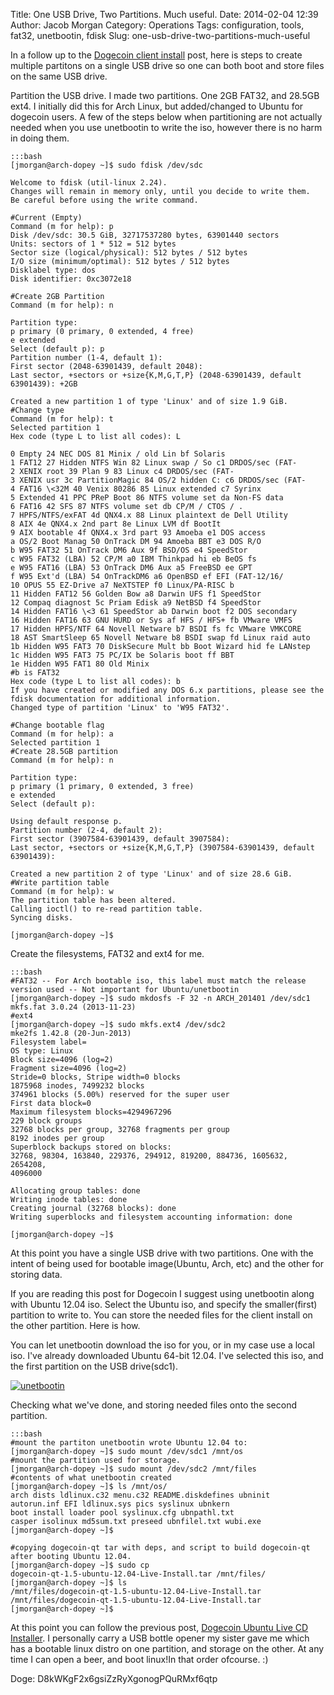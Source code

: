 Title: One USB Drive, Two Partitions. Much useful.
Date: 2014-02-04 12:39
Author: Jacob Morgan
Category: Operations
Tags: configuration, tools, fat32, unetbootin, fdisk
Slug: one-usb-drive-two-partitions-much-useful

In a follow up to the [Dogecoin client install][] post, here is steps to
create multiple partitons on a single USB drive so one can both boot and
store files on the same USB drive.

Partition the USB drive. I made two partitions. One 2GB FAT32, and
28.5GB ext4. I initially did this for Arch Linux, but added/changed to
Ubuntu for dogecoin users. A few of the steps below when partitioning
are not actually needed when you use unetbootin to write the iso,
however there is no harm in doing them.

    :::bash  
    [jmorgan@arch-dopey ~]$ sudo fdisk /dev/sdc
    
    Welcome to fdisk (util-linux 2.24).  
    Changes will remain in memory only, until you decide to write them.  
    Be careful before using the write command.
    
    #Current (Empty)  
    Command (m for help): p  
    Disk /dev/sdc: 30.5 GiB, 32717537280 bytes, 63901440 sectors  
    Units: sectors of 1 * 512 = 512 bytes  
    Sector size (logical/physical): 512 bytes / 512 bytes  
    I/O size (minimum/optimal): 512 bytes / 512 bytes  
    Disklabel type: dos  
    Disk identifier: 0xc3072e18
    
    #Create 2GB Partition  
    Command (m for help): n
    
    Partition type:  
    p primary (0 primary, 0 extended, 4 free)  
    e extended  
    Select (default p): p  
    Partition number (1-4, default 1):  
    First sector (2048-63901439, default 2048):  
    Last sector, +sectors or +size{K,M,G,T,P} (2048-63901439, default
    63901439): +2GB
    
    Created a new partition 1 of type 'Linux' and of size 1.9 GiB.  
    #Change type  
    Command (m for help): t  
    Selected partition 1  
    Hex code (type L to list all codes): L
    
    0 Empty 24 NEC DOS 81 Minix / old Lin bf Solaris  
    1 FAT12 27 Hidden NTFS Win 82 Linux swap / So c1 DRDOS/sec (FAT-  
    2 XENIX root 39 Plan 9 83 Linux c4 DRDOS/sec (FAT-  
    3 XENIX usr 3c PartitionMagic 84 OS/2 hidden C: c6 DRDOS/sec (FAT-  
    4 FAT16 \<32M 40 Venix 80286 85 Linux extended c7 Syrinx  
    5 Extended 41 PPC PReP Boot 86 NTFS volume set da Non-FS data  
    6 FAT16 42 SFS 87 NTFS volume set db CP/M / CTOS / .  
    7 HPFS/NTFS/exFAT 4d QNX4.x 88 Linux plaintext de Dell Utility  
    8 AIX 4e QNX4.x 2nd part 8e Linux LVM df BootIt  
    9 AIX bootable 4f QNX4.x 3rd part 93 Amoeba e1 DOS access  
    a OS/2 Boot Manag 50 OnTrack DM 94 Amoeba BBT e3 DOS R/O  
    b W95 FAT32 51 OnTrack DM6 Aux 9f BSD/OS e4 SpeedStor  
    c W95 FAT32 (LBA) 52 CP/M a0 IBM Thinkpad hi eb BeOS fs  
    e W95 FAT16 (LBA) 53 OnTrack DM6 Aux a5 FreeBSD ee GPT  
    f W95 Ext'd (LBA) 54 OnTrackDM6 a6 OpenBSD ef EFI (FAT-12/16/  
    10 OPUS 55 EZ-Drive a7 NeXTSTEP f0 Linux/PA-RISC b  
    11 Hidden FAT12 56 Golden Bow a8 Darwin UFS f1 SpeedStor  
    12 Compaq diagnost 5c Priam Edisk a9 NetBSD f4 SpeedStor  
    14 Hidden FAT16 \<3 61 SpeedStor ab Darwin boot f2 DOS secondary  
    16 Hidden FAT16 63 GNU HURD or Sys af HFS / HFS+ fb VMware VMFS  
    17 Hidden HPFS/NTF 64 Novell Netware b7 BSDI fs fc VMware VMKCORE  
    18 AST SmartSleep 65 Novell Netware b8 BSDI swap fd Linux raid auto  
    1b Hidden W95 FAT3 70 DiskSecure Mult bb Boot Wizard hid fe LANstep  
    1c Hidden W95 FAT3 75 PC/IX be Solaris boot ff BBT  
    1e Hidden W95 FAT1 80 Old Minix  
    #b is FAT32  
    Hex code (type L to list all codes): b  
    If you have created or modified any DOS 6.x partitions, please see the
    fdisk documentation for additional information.  
    Changed type of partition 'Linux' to 'W95 FAT32'.
    
    #Change bootable flag  
    Command (m for help): a  
    Selected partition 1  
    #Create 28.5GB partition  
    Command (m for help): n
    
    Partition type:  
    p primary (1 primary, 0 extended, 3 free)  
    e extended  
    Select (default p):
    
    Using default response p.  
    Partition number (2-4, default 2):  
    First sector (3907584-63901439, default 3907584):  
    Last sector, +sectors or +size{K,M,G,T,P} (3907584-63901439, default
    63901439):
    
    Created a new partition 2 of type 'Linux' and of size 28.6 GiB.  
    #Write partition table  
    Command (m for help): w  
    The partition table has been altered.  
    Calling ioctl() to re-read partition table.  
    Syncing disks.
    
    [jmorgan@arch-dopey ~]$  
    
Create the filesystems, FAT32 and ext4 for me.  

    :::bash  
    #FAT32 -- For Arch bootable iso, this label must match the release
    version used -- Not important for Ubuntu/unetbootin  
    [jmorgan@arch-dopey ~]$ sudo mkdosfs -F 32 -n ARCH_201401 /dev/sdc1  
    mkfs.fat 3.0.24 (2013-11-23)  
    #ext4  
    [jmorgan@arch-dopey ~]$ sudo mkfs.ext4 /dev/sdc2  
    mke2fs 1.42.8 (20-Jun-2013)  
    Filesystem label=  
    OS type: Linux  
    Block size=4096 (log=2)  
    Fragment size=4096 (log=2)  
    Stride=0 blocks, Stripe width=0 blocks  
    1875968 inodes, 7499232 blocks  
    374961 blocks (5.00%) reserved for the super user  
    First data block=0  
    Maximum filesystem blocks=4294967296  
    229 block groups  
    32768 blocks per group, 32768 fragments per group  
    8192 inodes per group  
    Superblock backups stored on blocks:  
    32768, 98304, 163840, 229376, 294912, 819200, 884736, 1605632,
    2654208,  
    4096000
    
    Allocating group tables: done  
    Writing inode tables: done  
    Creating journal (32768 blocks): done  
    Writing superblocks and filesystem accounting information: done
    
    [jmorgan@arch-dopey ~]$  

At this point you have a single USB drive with two partitions. One with
the intent of being used for bootable image(Ubuntu, Arch, etc) and the
other for storing data.

If you are reading this post for Dogecoin I suggest using unetbootin
along with Ubuntu 12.04 iso. Select the Ubuntu iso, and specify the
smaller(first) partition to write to. You can store the needed files for
the client install on the other partition. Here is how.

You can let unetbootin download the iso for you, or in my case use a
local iso. I've already downloaded Ubuntu 64-bit 12.04. I've selected
this iso, and the first partition on the USB drive(sdc1).

[![unetbootin][]][unetbootin]

Checking what we've done, and storing needed files onto the second
partition. 
    
    :::bash  
    #mount the partiton unetbootin wrote Ubuntu 12.04 to:  
    [jmorgan@arch-dopey ~]$ sudo mount /dev/sdc1 /mnt/os  
    #mount the partition used for storage.  
    [jmorgan@arch-dopey ~]$ sudo mount /dev/sdc2 /mnt/files  
    #contents of what unetbootin created  
    [jmorgan@arch-dopey ~]$ ls /mnt/os/  
    arch dists ldlinux.c32 menu.c32 README.diskdefines ubninit  
    autorun.inf EFI ldlinux.sys pics syslinux ubnkern  
    boot install loader pool syslinux.cfg ubnpathl.txt  
    casper isolinux md5sum.txt preseed ubnfilel.txt wubi.exe  
    [jmorgan@arch-dopey ~]$
    
    #copying dogecoin-qt tar with deps, and script to build dogecoin-qt
    after booting Ubuntu 12.04.  
    [jmorgan@arch-dopey ~]$ sudo cp
    dogecoin-qt-1.5-ubuntu-12.04-Live-Install.tar /mnt/files/  
    [jmorgan@arch-dopey ~]$ ls
    /mnt/files/dogecoin-qt-1.5-ubuntu-12.04-Live-Install.tar  
    /mnt/files/dogecoin-qt-1.5-ubuntu-12.04-Live-Install.tar  
    [jmorgan@arch-dopey ~]$  

At this point you can follow the previous post, [Dogecoin Ubuntu Live CD
Installer][Dogecoin client install]. I personally carry a USB bottle
opener my sister gave me which has a bootable linux distro on one
partition, and storage on the other. At any time I can open a beer, and
boot linux!In that order ofcourse. :)

Doge: D8kWKgF2x6gsiZzRyXgonogPQuRMxf6qtp

  [Dogecoin client install]: http://jpyth.com/?p=225
    "Dogecoin Ubuntu Live CD Installer"
  [unetbootin]: /images/unetbootin.png
